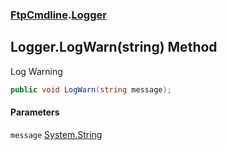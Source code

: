 ### [FtpCmdline](FtpCmdline.md 'FtpCmdline').[Logger](Logger.md 'FtpCmdline.Logger')

## Logger.LogWarn(string) Method

Log Warning

```csharp
public void LogWarn(string message);
```
#### Parameters

<a name='FtpCmdline.Logger.LogWarn(string).message'></a>

`message` [System.String](https://docs.microsoft.com/en-us/dotnet/api/System.String 'System.String')
